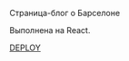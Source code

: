 Страница-блог о Барселоне

Выполнена на React.


[ DEPLOY](https://tatiana190389.github.io/CountryBlog/)

